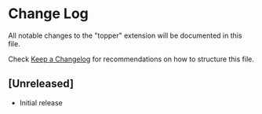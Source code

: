 # Change Log
All notable changes to the "topper" extension will be documented in this file.

Check [Keep a Changelog](http://keepachangelog.com/) for recommendations on how to structure this file.

## [Unreleased]
- Initial release